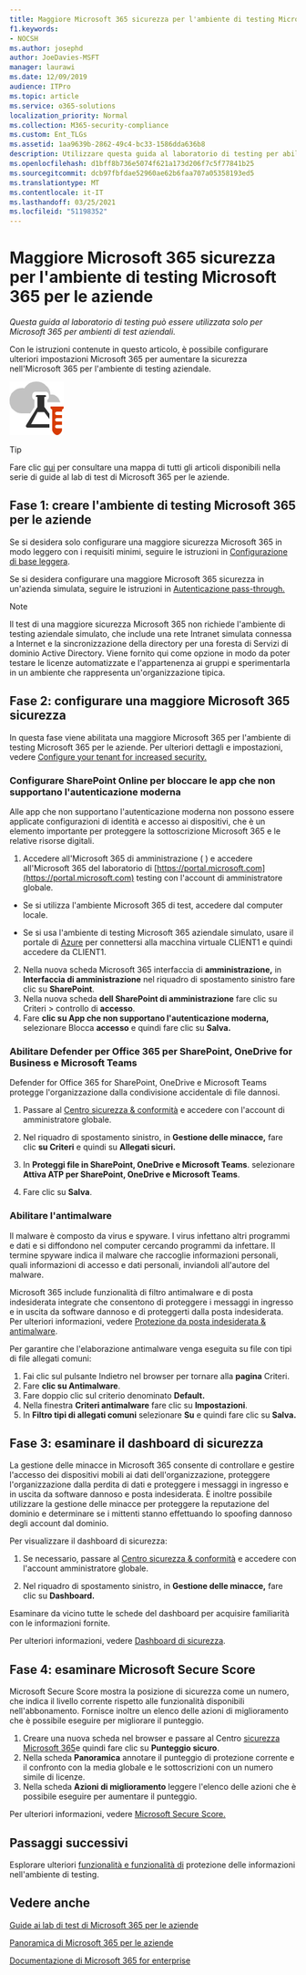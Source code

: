 ```yaml
---
title: Maggiore Microsoft 365 sicurezza per l'ambiente di testing Microsoft 365 per le aziende
f1.keywords:
- NOCSH
ms.author: josephd
author: JoeDavies-MSFT
manager: laurawi
ms.date: 12/09/2019
audience: ITPro
ms.topic: article
ms.service: o365-solutions
localization_priority: Normal
ms.collection: M365-security-compliance
ms.custom: Ent_TLGs
ms.assetid: 1aa9639b-2862-49c4-bc33-1586dda636b8
description: Utilizzare questa guida al laboratorio di testing per abilitare ulteriori impostazioni Microsoft 365 sicurezza dell'Microsoft 365 per l'ambiente di testing aziendale.
ms.openlocfilehash: d1bff8b736e5074f621a173d206f7c5f77841b25
ms.sourcegitcommit: dcb97fbfdae52960ae62b6faa707a05358193ed5
ms.translationtype: MT
ms.contentlocale: it-IT
ms.lasthandoff: 03/25/2021
ms.locfileid: "51198352"
---
```

# <a name="increased-microsoft-365-security-for-your-microsoft-365-for-enterprise-test-environment"></a>Maggiore Microsoft 365 sicurezza per l'ambiente di testing Microsoft 365 per le aziende

*Questa guida al laboratorio di testing può essere utilizzata solo per Microsoft 365 per ambienti di test aziendali.*

Con le istruzioni contenute in questo articolo, è possibile configurare ulteriori impostazioni Microsoft 365 per aumentare la sicurezza nell'Microsoft 365 per l'ambiente di testing aziendale.

![Guide al lab di test per il cloud Microsoft](../media/m365-enterprise-test-lab-guides/cloud-tlg-icon.png)

> [!TIP]
> Fare clic [qui](../downloads/Microsoft365EnterpriseTLGStack.pdf) per consultare una mappa di tutti gli articoli disponibili nella serie di guide al lab di test di Microsoft 365 per le aziende.
  
## <a name="phase-1-build-out-your-microsoft-365-for-enterprise-test-environment"></a>Fase 1: creare l'ambiente di testing Microsoft 365 per le aziende

Se si desidera solo configurare una maggiore sicurezza Microsoft 365 in modo leggero con i requisiti minimi, seguire le istruzioni in [Configurazione di base leggera](lightweight-base-configuration-microsoft-365-enterprise.md).
  
Se si desidera configurare una maggiore Microsoft 365 sicurezza in un'azienda simulata, seguire le istruzioni in [Autenticazione pass-through.](pass-through-auth-m365-ent-test-environment.md)
  
> [!NOTE]
> Il test di una maggiore sicurezza Microsoft 365 non richiede l'ambiente di testing aziendale simulato, che include una rete Intranet simulata connessa a Internet e la sincronizzazione della directory per una foresta di Servizi di dominio Active Directory. Viene fornito qui come opzione in modo da poter testare le licenze automatizzate e l'appartenenza ai gruppi e sperimentarla in un ambiente che rappresenta un'organizzazione tipica. 

## <a name="phase-2-configure-increased-microsoft-365-security"></a>Fase 2: configurare una maggiore Microsoft 365 sicurezza

In questa fase viene abilitata una maggiore Microsoft 365 per l'ambiente di testing Microsoft 365 per le aziende. Per ulteriori dettagli e impostazioni, vedere [Configure your tenant for increased security.](/office365/securitycompliance/tenant-wide-setup-for-increased-security)

### <a name="configure-sharepoint-online-to-block-apps-that-dont-support-modern-authentication"></a>Configurare SharePoint Online per bloccare le app che non supportano l'autenticazione moderna

Alle app che non supportano l'autenticazione moderna non possono essere applicate configurazioni di identità e accesso ai dispositivi, che è un elemento importante per proteggere la sottoscrizione Microsoft 365 e le relative risorse digitali. [](../security/office-365-security/microsoft-365-policies-configurations.md) 

1. Accedere all'Microsoft 365 di amministrazione ( ) e accedere all'Microsoft 365 del laboratorio di [https://portal.microsoft.com](https://portal.microsoft.com) testing con l'account di amministratore globale.
    
  - Se si utilizza l'ambiente Microsoft 365 di test, accedere dal computer locale.
    
  - Se si usa l'ambiente di testing Microsoft 365 aziendale simulato, usare il portale di [Azure](https://portal.azure.com) per connettersi alla macchina virtuale CLIENT1 e quindi accedere da CLIENT1.
 
2. Nella nuova scheda Microsoft 365 interfaccia di **amministrazione,** in **Interfaccia di amministrazione** nel riquadro di spostamento sinistro fare clic su **SharePoint**.
3. Nella nuova scheda **dell SharePoint di amministrazione** fare clic su Criteri > controllo di **accesso**.
4. Fare **clic su App che non supportano l'autenticazione moderna,** selezionare Blocca **accesso** e quindi fare clic su **Salva.**


### <a name="enable-defender-for-office-365-for-sharepoint-onedrive-for-business-and-microsoft-teams"></a>Abilitare Defender per Office 365 per SharePoint, OneDrive for Business e Microsoft Teams

Defender for Office 365 for SharePoint, OneDrive e Microsoft Teams protegge l'organizzazione dalla condivisione accidentale di file dannosi.

1. Passare al [Centro sicurezza & conformità](https://protection.office.com) e accedere con l'account di amministratore globale.

2. Nel riquadro di spostamento sinistro, in **Gestione delle minacce,** fare clic **su Criteri** e quindi su **Allegati sicuri.** 

3. In **Proteggi file in SharePoint, OneDrive e Microsoft Teams**. selezionare **Attiva ATP per SharePoint, OneDrive e Microsoft Teams**.

4. Fare clic su **Salva**.


### <a name="enable-anti-malware"></a>Abilitare l'antimalware

Il malware è composto da virus e spyware. I virus infettano altri programmi e dati e si diffondono nel computer cercando programmi da infettare. Il termine spyware indica il malware che raccoglie informazioni personali, quali informazioni di accesso e dati personali, inviandoli all'autore del malware. 

Microsoft 365 include funzionalità di filtro antimalware e di posta indesiderata integrate che consentono di proteggere i messaggi in ingresso e in uscita da software dannoso e di proteggerti dalla posta indesiderata. Per ulteriori informazioni, vedere [Protezione da posta indesiderata & antimalware](../security/office-365-security/anti-spam-and-anti-malware-protection.md).

Per garantire che l'elaborazione antimalware venga eseguita su file con tipi di file allegati comuni:

1. Fai clic sul pulsante Indietro nel browser per tornare alla **pagina** Criteri.
2. Fare **clic su Antimalware**.
3. Fare doppio clic sul criterio denominato **Default.**
4. Nella finestra **Criteri antimalware** fare clic su **Impostazioni**.
4. In **Filtro tipi di allegati comuni** selezionare **Su** e quindi fare clic su **Salva.**


## <a name="phase-3-examine-the-security-dashboard"></a>Fase 3: esaminare il dashboard di sicurezza

La gestione delle minacce in Microsoft 365 consente di controllare e gestire l'accesso dei dispositivi mobili ai dati dell'organizzazione, proteggere l'organizzazione dalla perdita di dati e proteggere i messaggi in ingresso e in uscita da software dannoso e posta indesiderata. È inoltre possibile utilizzare la gestione delle minacce per proteggere la reputazione del dominio e determinare se i mittenti stanno effettuando lo spoofing dannoso degli account dal dominio. 

Per visualizzare il dashboard di sicurezza:

1. Se necessario, passare al [Centro sicurezza & conformità](https://protection.office.com) e accedere con l'account amministratore globale.

2. Nel riquadro di spostamento sinistro, in **Gestione delle minacce,** fare clic su **Dashboard.**

Esaminare da vicino tutte le schede del dashboard per acquisire familiarità con le informazioni fornite.

Per ulteriori informazioni, vedere [Dashboard di sicurezza](../security/office-365-security/security-dashboard.md).


## <a name="phase-4-examine-microsoft-secure-score"></a>Fase 4: esaminare Microsoft Secure Score

Microsoft Secure Score mostra la posizione di sicurezza come un numero, che indica il livello corrente rispetto alle funzionalità disponibili nell'abbonamento. Fornisce inoltre un elenco delle azioni di miglioramento che è possibile eseguire per migliorare il punteggio.

1. Creare una nuova scheda nel browser e passare al Centro [sicurezza Microsoft 365](https://security.microsoft.com/)e quindi fare clic su **Punteggio sicuro**.
2. Nella scheda **Panoramica**  annotare il punteggio di protezione corrente e il confronto con la media globale e le sottoscrizioni con un numero simile di licenze.
3. Nella scheda **Azioni di miglioramento** leggere l'elenco delle azioni che è possibile eseguire per aumentare il punteggio.

Per ulteriori informazioni, vedere [Microsoft Secure Score.](../security/defender/microsoft-secure-score.md)

## <a name="next-steps"></a>Passaggi successivi

Esplorare ulteriori [funzionalità e funzionalità di](m365-enterprise-test-lab-guides.md#information-protection) protezione delle informazioni nell'ambiente di testing.

## <a name="see-also"></a>Vedere anche

[Guide ai lab di test di Microsoft 365 per le aziende](m365-enterprise-test-lab-guides.md)

[Panoramica di Microsoft 365 per le aziende](microsoft-365-overview.md)

[Documentazione di Microsoft 365 for enterprise](/microsoft-365-enterprise/)